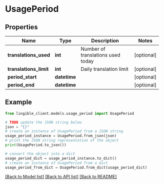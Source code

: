 # UsagePeriod


## Properties

Name | Type | Description | Notes
------------ | ------------- | ------------- | -------------
**translations_used** | **int** | Number of translations used today | [optional]
**translations_limit** | **int** | Daily translation limit | [optional]
**period_start** | **datetime** |  | [optional]
**period_end** | **datetime** |  | [optional]

## Example

```python
from lingible_client.models.usage_period import UsagePeriod

# TODO update the JSON string below
json = "{}"
# create an instance of UsagePeriod from a JSON string
usage_period_instance = UsagePeriod.from_json(json)
# print the JSON string representation of the object
print(UsagePeriod.to_json())

# convert the object into a dict
usage_period_dict = usage_period_instance.to_dict()
# create an instance of UsagePeriod from a dict
usage_period_from_dict = UsagePeriod.from_dict(usage_period_dict)
```
[[Back to Model list]](../README.md#documentation-for-models) [[Back to API list]](../README.md#documentation-for-api-endpoints) [[Back to README]](../README.md)
